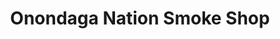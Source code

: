 ---
title: "Onondaga Nation Smoke Shop"
url: /onondaga-nation/onondaga-nation-smoke-shop/
shop: Tabak
---